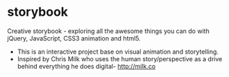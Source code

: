 # storybook
Creative storybook - exploring all the awesome things you can do with jQuery, JavaScript, CSS3 animation and html5.


- This is an interactive project base on visual animation and storytelling.
- Inspired by Chris Milk who uses the human story/perspective as a drive behind everything he does digital- http://milk.co
